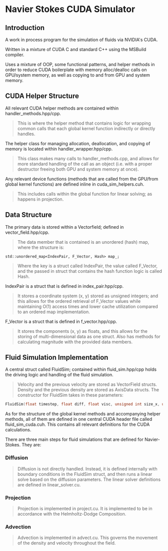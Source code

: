 # Navier Stokes CUDA Simulator

## Introduction

A work in process program for the simulation of fluids via NVIDIA's CUDA.

Written in a mixture of CUDA C and standard C++ using the MSBuild compiler.

Uses a mixture of OOP, some functional patterns, and helper methods in order to reduce CUDA boilerplate with memory alloc/dealloc calls on GPU/system memory, as well as copying to and from GPU and system memory.

## CUDA Helper Structure

All relevant CUDA helper methods are contained within handler_methods.hpp/cpp.
> This is where the helper method that contains logic for wrapping common calls that each global kernel function indirectly or directly handles.

The helper class for managing allocation, deallocation, and copying of memory is located within handler_wrapper.hpp/cpp.
> This class makes many calls to handler_methods.cpp, and allows for more standard handling of the call as an object (i.e. with a proper destructor freeing both GPU and system memory at once).

Any relevant device functions (methods that are called from the GPU/from global kernel functions) are defined inline in cuda_sim_helpers.cuh.
> This includes calls within the global function for linear solving; as happens in projection.

## Data Structure

The primary data is stored within a Vectorfield; defined in vector_field.hpp/cpp.
> The data member that is contained is an unordered (hash) map, where the structure is:

```cplusplus
std::unordered_map<IndexPair, F_Vector, Hash> map_;
```

> Where the key is a struct called IndexPair, the value called F_Vector, and the passed in struct that contains the hash function logic is called Hash.

IndexPair is a struct that is defined in index_pair.hpp/cpp.
> It stores a coordinate system (x, y) stored as unsigned integers; and this allows for the ordered retrieval of F_Vector values while maintaining O(1) access times and lower cache utilization compared to an ordered map implementation.

F_Vector is a struct that is defined in f_vector.hpp/cpp.
> It stores the components (x, y) as floats, and this allows for the storing of multi-dimensional data as one struct. Also has methods for calculating magnitude with the provided data members.

## Fluid Simulation Implementation

A central struct called FluidSim; contained within fluid_sim.hpp/cpp holds the driving logic and handling of the fluid simulation.
>Velocity and the previous velocity are stored as VectorField structs.
>Density and the previous density are stored as AxisData structs.
>The constructor for FluidSim takes in these parameters:

```c++
FluidSim(float timestep, float diff, float visc, unsigned int size_x, unsigned int size_y, unsigned int iter);
```

As for the structure of the global kernel methods and accompanying helper methods, all of them are defined in one central CUDA header file called fluid_sim_cuda.cuh. This contains all relevant definitions for the CUDA calculations.

There are three main steps for fluid simulations that are defined for Navier-Stokes. They are:

### Diffusion
> Diffusion is not directly handled. Instead, it is defined internally with boundary conditions in the FluidSim struct, and then runs a linear solve based on the diffusion parameters. The linear solver definitions are defined in linear_solver.cu.

### Projection
> Projection is implemented in project.cu. It is implemented to be in accordance with the Helmholtz-Dodge Composition.

### Advection
> Advection is implemented in advect.cu. This governs the movement of the density and velocity throughout the field.


